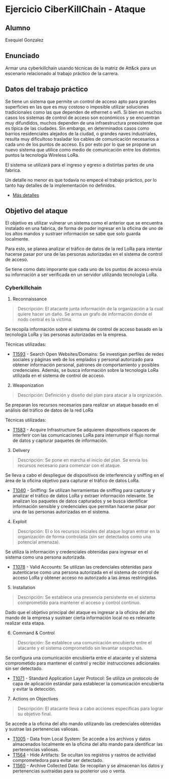 # Ejercicio CiberKillChain - Ataque
## Alumno

Exequiel Gonzalez


## Enunciado

Armar una cyberkillchain usando técnicas de la matriz de Att&ck para un escenario relacionado al trabajo práctico de la carrera.

## Datos del trabajo práctico

Se tiene un sistema que permite un control de acceso apto para grandes 
superficies en las que es muy costoso o imposible utilizar soluciones tradicionales como las que 
dependen de ethernet o wifi.
Si bien en muchos casos los sistemas de control de acceso son económicos y se encuentran 
muy difundidos, muchos dependen de una infraestructura preexistente que es típica de las 
ciudades. Sin embargo, en determinados casos como barrios residenciales alejados de la 
ciudad, o grandes naves industriales, resulta muy dificultoso trasladar los cables de 
comunicación necesarios a cada uno de los puntos de acceso. Es por esto por lo que se 
propone un nuevo sistema que utilice como medio de comunicación entre los distintos puntos 
la tecnología Wireless LoRa.

El sistema se utilizará para el ingreso y egreso a distintas partes de una fabrica.

Un detalle no menor es que todavía no empecé el trabajo práctico, por lo tanto hay detalles de la implementación no definidos.

-   [Más detalles](https://drive.google.com/file/d/1Hrwj39pJGyVZcCzS1ukyjpUAYAJFTGP2/view) 

## Objetivo del ataque

El objetivo es utilizar vulnerar un sistema como el anterior que se encuentra instalado en una fabrica, de forma de poder ingresar en la oficina de uno de los altos mandos y sustraer información se sabe que solo guarda localmente.

Para esto, se planea analizar el tráfico de datos de la red LoRa para intentar hacerse pasar por una de las personas autorizadas en el sistema de control de acceso.

Se tiene como dato imporante que cada uno de los puntos de acceso envia su información a ser verificada en un servidor utilizando tecnología LoRa.

###  Cyberkillchain


1. Reconnaissance
>Descripción: El atacante junta información de la organización a la cual quiere hacer un daño. Se arma un grafo de información donde el nodo central es la victima.

Se recopila información sobre el sistema de control de acceso basado en la tecnología LoRa y las personas autorizadas en la empresa.

 Técnicas utilizadas:


-   [T1593](https://attack.mitre.org/techniques/T1593/) - Search Open Websites/Domains: Se investigan perfiles de redes sociales y páginas web de los emplados y personal autorizado para obtener información personal, patrones de comportamiento y posibles credenciales.
Además, se busca información sobre la tecnología LoRa utilizada en el sistema de control de acceso.


2. Weaponization
> Descripción: Definición y diseño del plan para atacar a la orgnización. 

Se preparan los recursos necesarios para realizar un ataque basado en el análisis del tráfico de datos de la red LoRa

Técnicas utilizadas:

-   [T1583](https://attack.mitre.org/techniques/T1583/)  -  Acquire Infrastructure Se adquieren dispositivos capaces de interferir con las comunicaciones LoRa para interrumpir el flujo normal de datos y capturar paquetes de información.



3. Delivery
> Descripción: Se pone en marcha el inicio del plan. Se envia los recursos necesario para comenzar con el ataque.

Se lleva a cabo el despliegue de dispositivos de interferencia y sniffing en el área de la oficina objetivo para capturar el tráfico de datos LoRa.

-   [T1040](https://attack.mitre.org/techniques/T1040/)   - Sniffing: Se utilizan herramientas de sniffing para capturar y analizar el tráfico de datos LoRa y extraer información relevante.
Se analizan los paquetes de datos capturados y se busca identificar información sensible y credenciales que permitan hacerse pasar por una de las personas autorizadas en el sistema.
  
4. Exploit

>Descripción: El o los recursos iniciales del ataque logran entrar en la organización de forma controlada (sin ser detectados como una potencial amenaza).

Se utiliza la información y credenciales obtenidas para ingresar en el sistema como una persona autorizada.
  
 -   [T1078](https://attack.mitre.org/techniques/T1040/)   -  Valid Accounts: Se utilizan las credenciales obtenidas para autenticarse como una persona autorizada en el sistema de control de acceso LoRa y obtener acceso no autorizado a las áreas restringidas.
 

  5. Installation

>Descripción: Se establece una presencia persistente en el sistema comprometido para mantener el acceso y control continuo.

Dado que el objetivo principal del ataque es ingresar a la oficina del alto mando de la empresa y sustraer cierta información local no es relevante realizar esta etapa.

6. Command & Control

>Descripción: Se establece una comunicación encubierta entre el atacante y el sistema comprometido sin levantar sospechas.

Se configura una comunicación encubierta entre el atacante y el sistema comprometido para mantener el control y recibir instrucciones adicionales sin ser detectado.

- [T1071](https://attack.mitre.org/techniques/T1071/) - Standard Application Layer Protocol: Se utiliza un protocolo de capa de aplicación estándar para establecer la comunicación encubierta y evitar la detección.

7. Actions on Objectives

>Descripción: El atacante lleva a cabo acciones específicas para lograr su objetivo final.

Se accede a la oficina del alto mando utilizando las credenciales obtenidas y sustrae las pertenencias valiosas.

- [T1005](https://attack.mitre.org/techniques/T1005/) - Data from Local System: Se accede a los archivos y datos almacenados localmente en la oficina del alto mando para identificar las pertenencias valiosas.
- [T1564](https://attack.mitre.org/techniques/T1564/001/) - Hide Artifacts: Se ocultan los registros y rastros de actividad comprometedora para evitar ser detectado.
- [T1560](https://attack.mitre.org/techniques/T1560/001/) - Archive Collected Data: Se recopilan y se almacenan los datos y pertenencias sustraídas para su posterior uso o venta.


